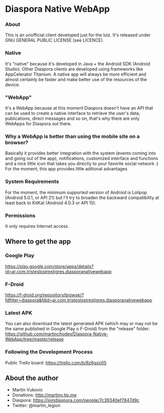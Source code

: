 # Diaspora Native WebApp

### About

This is an unofficial client developed just for the lulz.
It's released under GNU GENERAL PUBLIC LICENSE (see LICENCE).

### Native
It's "native" because it's developed in Java + the Android SDK (Android Studio).
Other Diaspora clients are developed using frameworks like AppCelerator Titanium. A native app will always be more efficient and almost certainly be faster and make better use of the resources of the device.

### "WebApp"
It's a WebApp because at this moment Diaspora doesn't have an API that can be used to create a native interface to retrieve the user's data, publications, direct messages and so on, that's why there are only WebApps for Diaspora out there.


### Why a WebApp is better than using the mobile site on a browser?
Basically it provides better integration with the system (events coming into and going out of the app), notifications, customized interface and functions and a nice little icon that takes you directly to your favorite social network :)
For the moment, this app provides little aditional advantages

### System Requirements

For the moment, the minimum supported version of Android is Lolipop (Android 5.0.1, or API 21) but I'll try to broaden the backward compatibility at least back to KitKat (Android 4.0.3 or API 15).

### Permissions

It only requires Internet access.

## Where to get the app

### Google Play

https://play.google.com/store/apps/details?id=ar.com.tristeslostrestigres.diasporanativewebapp

### F-Droid

https://f-droid.org/repository/browse/?fdfilter=diaspora&fdid=ar.com.tristeslostrestigres.diasporanativewebapp

### Latest APK

You can also download the latest generated APK (which may or may not be the same published in Google Play o F-Droid) from the "release" folder:
https://github.com/martinchodev/Diaspora-Native-WebApp/tree/master/release

### Following the Development Process

Public Trello board: https://trello.com/b/8z6gzo05

## About the author

- Martín Vukovic
- Donations: http://martinv.tip.me
- Diaspora: https://joindiaspora.com/people/7c39340ef7847d9c
- Twitter: @martin_legion


